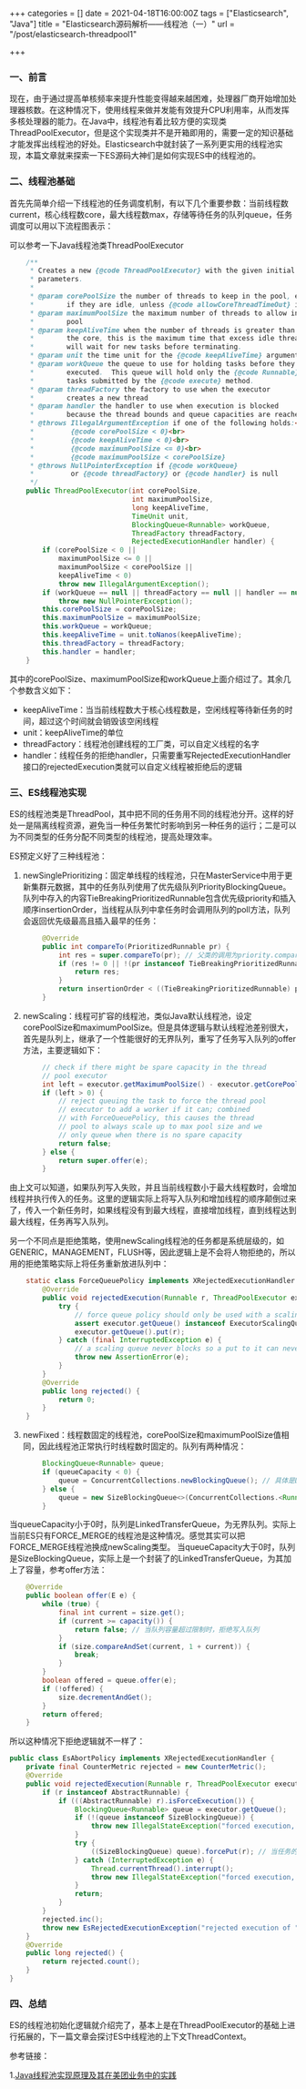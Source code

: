 +++
categories = []
date = 2021-04-18T16:00:00Z
tags = ["Elasticsearch", "Java"]
title = "Elasticsearch源码解析——线程池（一）"
url = "/post/elasticsearch-threadpool1"

+++
### 一、前言

现在，由于通过提高单核频率来提升性能变得越来越困难，处理器厂商开始增加处理器核数。在这种情况下，使用线程来做并发能有效提升CPU利用率，从而发挥多核处理器的能力。在Java中，线程池有着比较方便的实现类ThreadPoolExecutor，但是这个实现类并不是开箱即用的，需要一定的知识基础才能发挥出线程池的好处。Elasticsearch中就封装了一系列更实用的线程池实现，本篇文章就来探索一下ES源码大神们是如何实现ES中的线程池的。

### 二、线程池基础

首先先简单介绍一下线程池的任务调度机制，有以下几个重要参数：当前线程数current，核心线程数core，最大线程数max，存储等待任务的队列queue，任务调度可以用以下流程图表示：

可以参考一下Java线程池类ThreadPoolExecutor

```java
    /**
     * Creates a new {@code ThreadPoolExecutor} with the given initial
     * parameters.
     *
     * @param corePoolSize the number of threads to keep in the pool, even
     *        if they are idle, unless {@code allowCoreThreadTimeOut} is set
     * @param maximumPoolSize the maximum number of threads to allow in the
     *        pool
     * @param keepAliveTime when the number of threads is greater than
     *        the core, this is the maximum time that excess idle threads
     *        will wait for new tasks before terminating.
     * @param unit the time unit for the {@code keepAliveTime} argument
     * @param workQueue the queue to use for holding tasks before they are
     *        executed.  This queue will hold only the {@code Runnable}
     *        tasks submitted by the {@code execute} method.
     * @param threadFactory the factory to use when the executor
     *        creates a new thread
     * @param handler the handler to use when execution is blocked
     *        because the thread bounds and queue capacities are reached
     * @throws IllegalArgumentException if one of the following holds:<br>
     *         {@code corePoolSize < 0}<br>
     *         {@code keepAliveTime < 0}<br>
     *         {@code maximumPoolSize <= 0}<br>
     *         {@code maximumPoolSize < corePoolSize}
     * @throws NullPointerException if {@code workQueue}
     *         or {@code threadFactory} or {@code handler} is null
     */
    public ThreadPoolExecutor(int corePoolSize,
                              int maximumPoolSize,
                              long keepAliveTime,
                              TimeUnit unit,
                              BlockingQueue<Runnable> workQueue,
                              ThreadFactory threadFactory,
                              RejectedExecutionHandler handler) {
        if (corePoolSize < 0 ||
            maximumPoolSize <= 0 ||
            maximumPoolSize < corePoolSize ||
            keepAliveTime < 0)
            throw new IllegalArgumentException();
        if (workQueue == null || threadFactory == null || handler == null)
            throw new NullPointerException();
        this.corePoolSize = corePoolSize;
        this.maximumPoolSize = maximumPoolSize;
        this.workQueue = workQueue;
        this.keepAliveTime = unit.toNanos(keepAliveTime);
        this.threadFactory = threadFactory;
        this.handler = handler;
    }
```

其中的corePoolSize、maximumPoolSize和workQueue上面介绍过了。其余几个参数含义如下：

* keepAliveTime：当当前线程数大于核心线程数是，空闲线程等待新任务的时间，超过这个时间就会销毁该空闲线程
* unit：keepAliveTime的单位
* threadFactory：线程池创建线程的工厂类，可以自定义线程的名字
* handler：线程任务的拒绝handler，只需要重写RejectedExecutionHandler接口的rejectedExecution类就可以自定义线程被拒绝后的逻辑

### 三、ES线程池实现

ES的线程池类是ThreadPool，其中把不同的任务用不同的线程池分开。这样的好处一是隔离线程资源，避免当一种任务繁忙时影响到另一种任务的运行；二是可以为不同类型的任务分配不同类型的线程池，提高处理效率。

ES预定义好了三种线程池：

1. newSinglePrioritizing：固定单线程的线程池，只在MasterService中用于更新集群元数据，其中的任务队列使用了优先级队列PriorityBlockingQueue。队列中存入的内容TieBreakingPrioritizedRunnable包含优先级priority和插入顺序insertionOrder，当线程从队列中拿任务时会调用队列的poll方法，队列会返回优先级最高且插入最早的任务：

```java
        @Override
        public int compareTo(PrioritizedRunnable pr) {
            int res = super.compareTo(pr); // 父类的调用为priority.compareTo(pr.priority)，先比较优先级
            if (res != 0 || !(pr instanceof TieBreakingPrioritizedRunnable)) {
                return res;
            }
            return insertionOrder < ((TieBreakingPrioritizedRunnable) pr).insertionOrder ? -1 : 1;
        }
```
2. newScaling：线程可扩容的线程池，类似Java默认线程池，设定corePoolSize和maximumPoolSize。但是具体逻辑与默认线程池差别很大，首先是队列上，继承了一个性能很好的无界队列，重写了任务写入队列的offer方法，主要逻辑如下：

```java
        // check if there might be spare capacity in the thread
        // pool executor
        int left = executor.getMaximumPoolSize() - executor.getCorePoolSize();
        if (left > 0) {
            // reject queuing the task to force the thread pool
            // executor to add a worker if it can; combined
            // with ForceQueuePolicy, this causes the thread
            // pool to always scale up to max pool size and we
            // only queue when there is no spare capacity
            return false;
        } else {
            return super.offer(e);
        }
```

由上文可以知道，如果队列写入失败，并且当前线程数小于最大线程数时，会增加线程并执行传入的任务。这里的逻辑实际上将写入队列和增加线程的顺序颠倒过来了，传入一个新任务时，如果线程没有到最大线程，直接增加线程，直到线程达到最大线程，任务再写入队列。

另一个不同点是拒绝策略，使用newScaling线程池的任务都是系统层级的，如GENERIC，MANAGEMENT，FLUSH等，因此逻辑上是不会将人物拒绝的，所以用的拒绝策略实际上将任务重新放进队列中：

```java
    static class ForceQueuePolicy implements XRejectedExecutionHandler {
        @Override
        public void rejectedExecution(Runnable r, ThreadPoolExecutor executor) {
            try {
                // force queue policy should only be used with a scaling queue
                assert executor.getQueue() instanceof ExecutorScalingQueue;
                executor.getQueue().put(r);
            } catch (final InterruptedException e) {
                // a scaling queue never blocks so a put to it can never be interrupted
                throw new AssertionError(e);
            }
        }
        @Override
        public long rejected() {
            return 0;
        }
    }
```

3. newFixed：线程数固定的线程池，corePoolSize和maximumPoolSize值相同，因此线程池正常执行时线程数时固定的。队列有两种情况：

```java
        BlockingQueue<Runnable> queue;
        if (queueCapacity < 0) {
            queue = ConcurrentCollections.newBlockingQueue(); // 具体是LinkedTransferQueue
        } else {
            queue = new SizeBlockingQueue<>(ConcurrentCollections.<Runnable>newBlockingQueue(), queueCapacity);
        }
```
当queueCapacity小于0时，队列是LinkedTransferQueue，为无界队列。实际上当前ES只有FORCE_MERGE的线程池是这种情况。感觉其实可以把FORCE_MERGE线程池换成newScaling类型。
当queueCapacity大于0时，队列是SizeBlockingQueue，实际上是一个封装了的LinkedTransferQueue，为其加上了容量，参考offer方法：

```java
    @Override
    public boolean offer(E e) {
        while (true) {
            final int current = size.get();
            if (current >= capacity()) {
                return false; // 当队列容量超过限制时，拒绝写入队列
            }
            if (size.compareAndSet(current, 1 + current)) {
                break;
            }
        }
        boolean offered = queue.offer(e);
        if (!offered) {
            size.decrementAndGet();
        }
        return offered;
    }
```

所以这种情况下拒绝逻辑就不一样了：

```java
public class EsAbortPolicy implements XRejectedExecutionHandler {
    private final CounterMetric rejected = new CounterMetric();
    @Override
    public void rejectedExecution(Runnable r, ThreadPoolExecutor executor) {
        if (r instanceof AbstractRunnable) {
            if (((AbstractRunnable) r).isForceExecution()) {
                BlockingQueue<Runnable> queue = executor.getQueue();
                if (!(queue instanceof SizeBlockingQueue)) {
                    throw new IllegalStateException("forced execution, but expected a size queue");
                }
                try {
                    ((SizeBlockingQueue) queue).forcePut(r); // 当任务的isForceExecution方法返回true时，强行写入队列
                } catch (InterruptedException e) {
                    Thread.currentThread().interrupt();
                    throw new IllegalStateException("forced execution, but got interrupted", e);
                }
                return;
            }
        }
        rejected.inc();
        throw new EsRejectedExecutionException("rejected execution of " + r + " on " + executor, executor.isShutdown());
    }
    @Override
    public long rejected() {
        return rejected.count();
    }
}
```

### 四、总结

ES的线程池初始化逻辑就介绍完了，基本上是在ThreadPoolExecutor的基础上进行拓展的，下一篇文章会探讨ES中线程池的上下文ThreadContext。

参考链接：

1\.[Java线程池实现原理及其在美团业务中的实践](https://tech.meituan.com/2020/04/02/java-pooling-pratice-in-meituan.html)